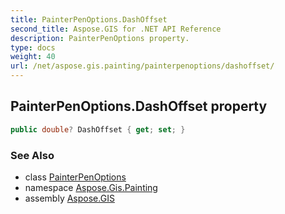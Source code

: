 ```yaml
---
title: PainterPenOptions.DashOffset
second_title: Aspose.GIS for .NET API Reference
description: PainterPenOptions property. 
type: docs
weight: 40
url: /net/aspose.gis.painting/painterpenoptions/dashoffset/
---
```

## PainterPenOptions.DashOffset property

```csharp
public double? DashOffset { get; set; }
```

### See Also

* class [PainterPenOptions](../)
* namespace [Aspose.Gis.Painting](../../painterpenoptions/)
* assembly [Aspose.GIS](../../../)


